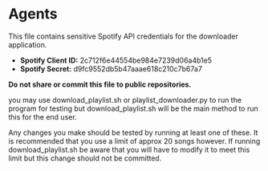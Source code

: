 # Agents

This file contains sensitive Spotify API credentials for the downloader application.

- **Spotify Client ID:** 2c712f6e44554be984e7239d06a4b1e5
- **Spotify Secret:**   d9fc9552db5b47aaae618c210c7b67a7

**Do not share or commit this file to public repositories.**

you may use download_playlist.sh or playlist_downloader.py to run the program for testing but download_playlist.sh will be the main method to run this for the end user.

Any changes you make should be tested by running at least one of these. It is recommended that you use a limit of approx 20 songs however. If running download_playlist.sh be aware that you will have to modify it to meet this limit but this change should not be committed.
